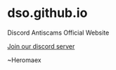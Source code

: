 # dso.github.io
Discord Antiscams Official Website

[Join our discord server](https://discord.gg/HGBXA3G8Zv)

~Heromaex
